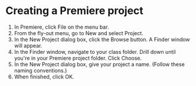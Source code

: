 # Creating a Premiere project

1. In Premiere, click File on the menu bar.
2. From the fly-out menu, go to New and select Project.
3. In the New Project dialog box, click the Browse button. A Finder window will appear.
4. In the Finder window, navigate to your class folder. Drill down until you're in your Premiere project folder. Click Choose.
5. In the New Project dialog box, give your project a name. (Follow these naming conventions.)
6. When finished, click OK.


